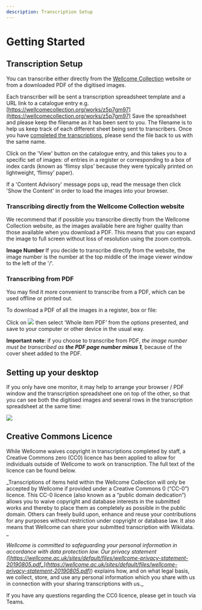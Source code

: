 ```yaml
---
description: Transcription Setup
---
```


# Getting Started

## Transcription Setup

You can transcribe either directly from the [Wellcome Collection](https://wellcomecollection.org) website or from a downloaded PDF of the digitised images.

Each transcriber will be sent a transcription spreadsheet template and a URL link to a catalogue entry e.g. [https://wellcomecollection.org/works/z5p7gm97](https://wellcomecollection.org/works/z5p7gm97) Save the spreadsheet and please keep the filename as it has been sent to you. The filename is to help us keep track of each different sheet being sent to transcribers. Once you have [completed the transcriptions](https://docs.wellcomecollection.org/transcribe-wellcome/transcription-guidelines/grp-wellcome-transcribers#completed-spreadsheets), please send the file back to us with the same name.

Click on the 'View' button on the catalogue entry, and this takes you to a specific set of images: of entries in a register or corresponding to a box of index cards (known as 'flimsy slips' because they were typically printed on lightweight, ‘flimsy’ paper).&#x20;

If a 'Content Advisory' message pops up, read the message then click 'Show the Content' in order to load the images into your browser.

### Transcribing directly from the Wellcome Collection website

We recommend that if possible you transcribe directly from the Wellcome Collection website, as the images available here are higher quality than those available when you download a PDF. This means that you can expand the image to full screen without loss of resolution using the zoom controls.

**Image Number** If you decide to transcribe directly from the website, the image number is the number at the top middle of the image viewer window to the left of the '/'.

### Transcribing from PDF

You may find it more convenient to transcribe from a PDF, which can be used offline or printed out.

To download a PDF of all the images in a register, box or file:

Click on ![](../.gitbook/assets/downloads.jpg) then select ‘Whole item PDF’ from the options presented, and save to your computer or other device in the usual way.&#x20;

**Important note**: if you choose to transcribe from PDF, _the image number must be transcribed as_ _**the PDF page number minus 1**_, because of the cover sheet added to the PDF.

## Setting up your desktop

If you only have one monitor, it may help to arrange your browser / PDF window and the transcription spreadsheet one on top of the other, so that you can see both the digitised images and several rows in the transcription spreadsheet at the same time:

![](../.gitbook/assets/9.jpeg)

## Creative Commons Licence&#x20;

While Wellcome waives copyright in transcriptions completed by staff, a Creative Commons zero (CC0) licence has been applied to allow for individuals outside of Wellcome to work on transcription. The full text of the licence can be found below.&#x20;

_Transcriptions of items held within the Wellcome Collection will only be accepted by Wellcome if provided under a Creative Commons 0 (“CC-0”) licence. This CC-0 licence (also known as a “public domain dedication”) allows you to waive copyright and database interests in the submitted works and thereby to place them as completely as possible in the public domain. Others can freely build upon, enhance and reuse your contributions for any purposes without restriction under copyright or database law. It also means that Wellcome can share your submitted transcription with Wikidata. _&#x20;

_Wellcome is committed to safeguarding your personal information in accordance with data protection law. Our privacy statement (_[_https://wellcome.ac.uk/sites/default/files/wellcome-privacy-statement-20190805.pdf_](https://wellcome.ac.uk/sites/default/files/wellcome-privacy-statement-20190805.pdf)_) explains how, and on what legal basis, we collect, store, and use any personal information which you share with us in connection with your sharing transcriptions with us._&#x20;

If you have any questions regarding the CC0 licence, please get in touch via Teams.&#x20;
